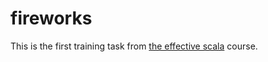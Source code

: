 # fireworks
This is the first training task from [the effective scala](https://www.coursera.org/learn/effective-scala/home/welcome) course.

